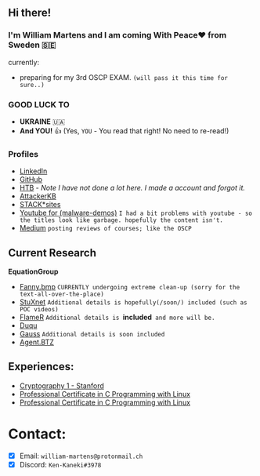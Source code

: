 ## Hi there!
### I'm William Martens and I am coming With Peace❤️ from Sweden 🇸🇪

currently:
- preparing for my 3rd OSCP EXAM. `(will pass it this time for sure..)`

### **GOOD LUCK TO**

- **UKRAINE** 🇺🇦
- **And YOU!** 👍 (Yes, `YOU` - You read that right! No need to re-read!)

### **Profiles**
- [LinkedIn](https://www.linkedin.com/in/william-martens-16872717b/)
- [GitHub](https://github.com/loneicewolf)
- [HTB](https://app.hackthebox.com/users/545815) - _Note I have not done a lot here. I made a account and forgot it._
- [AttackerKB](https://attackerkb.com/contributors/loneicewolf)
- [STACK*sites](https://stackexchange.com/users/19592785/william-martens)
- [Youtube for (malware-demos)](https://www.youtube.com/channel/UCLXV1xU0WlqtPu2wsNmMhcQ/featured) `I had a bit problems with youtube - so the titles look like garbage. hopefully the content isn't.`
- [Medium](https://medium.com/@william-martens) `posting reviews of courses; like the OSCP`

## Current Research

**EquationGroup**
- [Fanny.bmp](https://github.com/loneicewolf/fanny.bmp)  `CURRENTLY undergoing extreme clean-up (sorry for the text-all-over-the-place)`
- [StuXnet](https://github.com/loneicewolf/Stuxnet-Source.git) `Additional details is hopefully(/soon/) included (such as POC videos)`
- [FlameR](https://github.com/loneicewolf/flame-sourcecode) `Additional details is `**included**` and more will be.`
- [Duqu](https://github.com/loneicewolf/DUQU)
- [Gauss](https://github.com/loneicewolf/Gauss-Src) `Additional details is soon included`
- [Agent.BTZ](https://github.com/loneicewolf/Agent.btz)

## Experiences:
- [Cryptography 1 - Stanford](https://www.coursera.org/account/accomplishments/certificate/F8AUM7UWEU2R)
- [Professional Certificate in C Programming with Linux](https://credentials.edx.org/credentials/fab4e78dc2674cea93498d6197836785/)
- [Professional Certificate in C Programming with Linux](https://credentials.edx.org/records/programs/shared/fb0f3a74321848018571b2468805e844/)

# Contact:
- [x] Email: `william-martens@protonmail.ch`
- [x] Discord: `Ken-Kaneki#3978`
